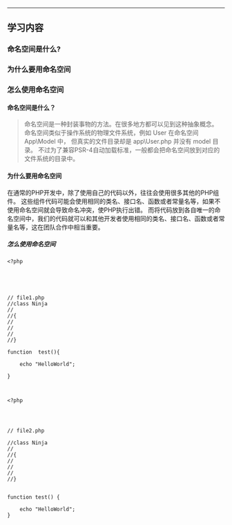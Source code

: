 ****
## 学习内容

### 命名空间是什么?

    

### 为什么要用命名空间

### 怎么使用命名空间



#### 命名空间是什么？

> 命名空间是一种封装事物的方法。在很多地方都可以见到这种抽象概念。
> 命名空间类似于操作系统的物理文件系统，例如 User 在命名空间 App\Model 中， 但真实的文件目录却是 app\User.php 并没有 model 目录。
> 不过为了兼容PSR-4自动加载标准，一般都会把命名空间放到对应的文件系统的目录中。
#### 为什么要用命名空间

在通常的PHP开发中，除了使用自己的代码以外，往往会使用很多其他的PHP组件。
这些组件代码可能会使用相同的类名、接口名、函数或者常量名等，如果不使用命名空间就会导致命名冲突，使PHP执行出错。
而将代码放到各自唯一的命名空间中，我们的代码就可以和其他开发者使用相同的类名、接口名、函数或者常量名等，这在团队合作中相当重要。

##### 怎么使用命名空间

```  
<?php





// file1.php
//class Ninja
//
//{
//
//
//
//}

function  test(){

    echo "HelloWorld";

}



```


``` 
<?php




// file2.php

//class Ninja
//
//{
//
//
//
//}


function test() {

    echo "HelloWorld";
}



```
